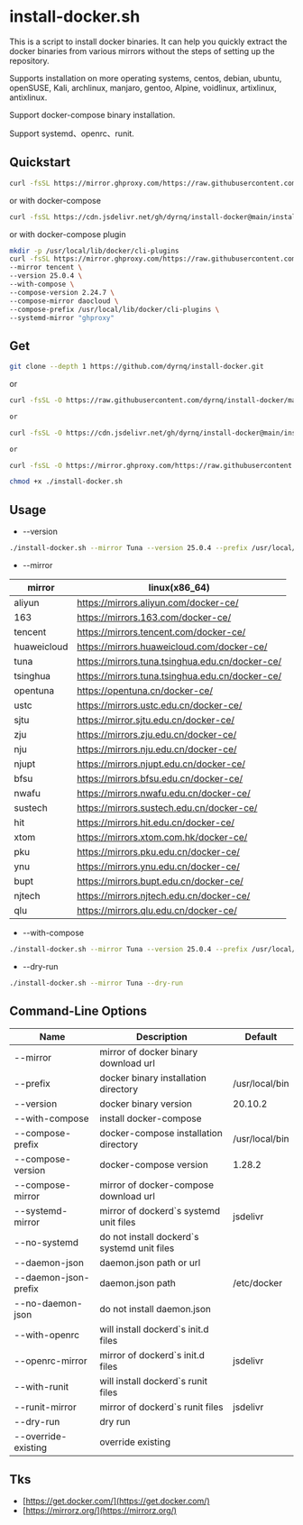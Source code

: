 # install-docker.sh

This is a script to install docker binaries. It can help you quickly extract the docker binaries from various mirrors without the steps of setting up the repository.

Supports installation on more operating systems, centos, debian, ubuntu, openSUSE, Kali, archlinux, manjaro, gentoo, Alpine, voidlinux, artixlinux, antixlinux.

Support docker-compose binary installation.

Support systemd、openrc、runit.

## Quickstart

```bash
curl -fsSL https://mirror.ghproxy.com/https://raw.githubusercontent.com/dyrnq/install-docker/main/install-docker.sh | bash -s docker --mirror Tuna --version 25.0.4
```

or with docker-compose

```bash
curl -fsSL https://cdn.jsdelivr.net/gh/dyrnq/install-docker@main/install-docker.sh | bash -s docker --mirror Tuna --version 25.0.4 --with-compose --compose-version 1.29.2 --compose-mirror daocloud
```

or with docker-compose plugin

```bash
mkdir -p /usr/local/lib/docker/cli-plugins
curl -fsSL https://mirror.ghproxy.com/https://raw.githubusercontent.com/dyrnq/install-docker/main/install-docker.sh | bash -s docker \
--mirror tencent \
--version 25.0.4 \
--with-compose \
--compose-version 2.24.7 \
--compose-mirror daocloud \
--compose-prefix /usr/local/lib/docker/cli-plugins \
--systemd-mirror "ghproxy"
```

## Get

```bash
git clone --depth 1 https://github.com/dyrnq/install-docker.git
```

or

```bash
curl -fsSL -O https://raw.githubusercontent.com/dyrnq/install-docker/main/install-docker.sh

or

curl -fsSL -O https://cdn.jsdelivr.net/gh/dyrnq/install-docker@main/install-docker.sh

or

curl -fsSL -O https://mirror.ghproxy.com/https://raw.githubusercontent.com/dyrnq/install-docker/main/install-docker.sh

chmod +x ./install-docker.sh
```

## Usage

* --version

```bash
./install-docker.sh --mirror Tuna --version 25.0.4 --prefix /usr/local/bin
```

* --mirror

| mirror      | linux(x86_64)                                     |
|-------------|---------------------------------------------------|
| aliyun      | <https://mirrors.aliyun.com/docker-ce/>           |
| 163         | <https://mirrors.163.com/docker-ce/>              |
| tencent     | <https://mirrors.tencent.com/docker-ce/>          |
| huaweicloud | <https://mirrors.huaweicloud.com/docker-ce/>      |
| tuna        | <https://mirrors.tuna.tsinghua.edu.cn/docker-ce/> |
| tsinghua    | <https://mirrors.tuna.tsinghua.edu.cn/docker-ce/> |
| opentuna    | <https://opentuna.cn/docker-ce/>                  |
| ustc        | <https://mirrors.ustc.edu.cn/docker-ce/>          |
| sjtu        | <https://mirror.sjtu.edu.cn/docker-ce/>           |
| zju         | <https://mirrors.zju.edu.cn/docker-ce/>           |
| nju         | <https://mirrors.nju.edu.cn/docker-ce/>           |
| njupt       | <https://mirrors.njupt.edu.cn/docker-ce/>         |
| bfsu        | <https://mirrors.bfsu.edu.cn/docker-ce/>          |
| nwafu       | <https://mirrors.nwafu.edu.cn/docker-ce/>         |
| sustech     | <https://mirrors.sustech.edu.cn/docker-ce/>       |
| hit         | <https://mirrors.hit.edu.cn/docker-ce/>           |
| xtom        | <https://mirrors.xtom.com.hk/docker-ce/>          |
| pku         | <https://mirrors.pku.edu.cn/docker-ce/>           |
| ynu         | <https://mirrors.ynu.edu.cn/docker-ce/>           |
| bupt        | <https://mirrors.bupt.edu.cn/docker-ce/>          |
| njtech      | <https://mirrors.njtech.edu.cn/docker-ce/>        |
| qlu         | <https://mirrors.qlu.edu.cn/docker-ce/>           |

* --with-compose

```bash
./install-docker.sh --mirror Tuna --version 25.0.4 --prefix /usr/local/bin --with-compose --compose-version 1.29.2 --compose-mirror daocloud --compose-prefix /usr/local/bin
```

* --dry-run

```bash
./install-docker.sh --mirror Tuna --dry-run
```

## Command-Line Options

| Name                  | Description                                   | Default                                   |
| ----------            | ----------------                              | ----------------------                    |
| --mirror              | mirror of docker binary download url          |                                           |
| --prefix              | docker binary installation directory          | /usr/local/bin                            |
| --version             | docker binary version                         | 20.10.2                                   |
| --with-compose        | install docker-compose                        |                                           |
| --compose-prefix      | docker-compose installation directory         | /usr/local/bin                            |
| --compose-version     | docker-compose version                        | 1.28.2                                    |
| --compose-mirror      | mirror of docker-compose download url         |                                           |
| --systemd-mirror      | mirror of dockerd`s systemd unit files        | jsdelivr                                  |
| --no-systemd          | do not install dockerd`s systemd unit files   |                                           |
| --daemon-json         | daemon.json path or url                       |                                           |
| --daemon-json-prefix  | daemon.json path                              | /etc/docker                               |
| --no-daemon-json      | do not install daemon.json                    |                                           |
| --with-openrc         | will install dockerd`s init.d files           |                                           |
| --openrc-mirror       | mirror of dockerd`s init.d files              | jsdelivr                                  |
| --with-runit          | will install dockerd`s runit files            |                                           |
| --runit-mirror        | mirror of dockerd`s runit files               | jsdelivr                                  |
| --dry-run             | dry run                                       |                                           |
| --override-existing   | override existing                             |                                           |

## Tks

* [https://get.docker.com/](https://get.docker.com/)
* [https://mirrorz.org/](https://mirrorz.org/)
